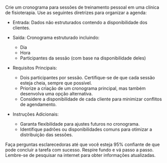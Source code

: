  
Crie um cronograma para sessões de treinamento pessoal em uma clínica de fisioterapia. Use as seguintes diretrizes para organizar a agenda:

- Entrada: Dados não estruturados contendo a disponibilidade dos clientes.
- Saída: Cronograma estruturado incluindo:
  - Dia 
  - Hora 
  - Participantes da sessão (com base na disponibilidade deles)

- Requisitos Principais:
  - Dois participantes por sessão. Certifique-se de que cada sessão esteja cheia, sempre que possível.
  - Priorize a criação de um cronograma principal, mas também desenvolva uma opção alternativa.
  - Considere a disponibilidade de cada cliente para minimizar conflitos de agendamento.

- Instruções Adicionais:
  - Garanta flexibilidade para ajustes futuros no cronograma.
  - Identifique padrões ou disponibilidades comuns para otimizar a distribuição das sessões.
  
Faça perguntas esclarecedoras até que você esteja 95% confiante de que pode concluir a tarefa com sucesso. Respire fundo e vá passo a passo. Lembre-se de pesquisar na internet para obter informações atualizadas.
```